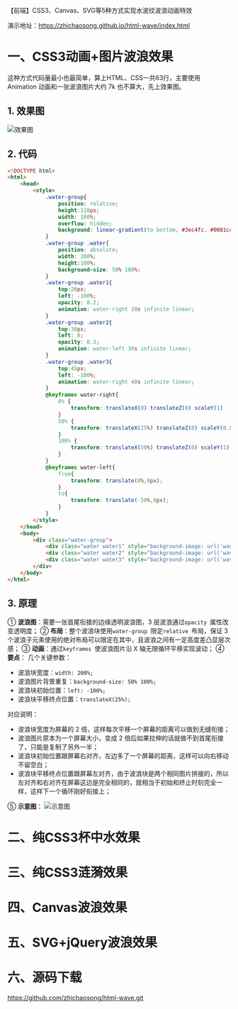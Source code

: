 【前端】CSS3、Canvas、SVG等5种方式实现水波纹波浪动画特效

演示地址：https://zhichaosong.github.io/html-wave/index.html

# 一、CSS3动画+图片波浪效果
这种方式代码量最小也最简单，算上HTML、CSS一共63行，主要使用 Animation 动画和一张波浪图片大约 7k 也不算大，先上效果图。
## 1. 效果图
![效果图](https://img-blog.csdn.net/20180919165125314?watermark/2/text/aHR0cHM6Ly9ibG9nLmNzZG4ubmV0L3poaWNoYW9zb25n/font/5a6L5L2T/fontsize/400/fill/I0JBQkFCMA==/dissolve/70)
## 2. 代码
```html
<!DOCTYPE html>
<html>
	<head>
		<style>
			.water-group{
				position: relative;
				height:110px;
				width: 100%;
				overflow: hidden;
				background: linear-gradient(to bottom, #3ec4fc, #0081cc);
			}
			.water-group .water{
				position: absolute;
				width: 200%;
				height:100%;
				background-size: 50% 100%;
			}
			.water-group .water1{
				top:20px;
				left: -100%;
				opacity: 0.2;
				animation: water-right 20s infinite linear;
			}
			.water-group .water2{
				top:30px;
				left: 0;
				opacity: 0.3;
				animation: water-left 30s infinite linear;
			}
			.water-group .water3{
				top:45px;
				left: -100%;
				animation: water-right 40s infinite linear;
			}
			@keyframes water-right{
				0% {
					transform: translateX(0) translateZ(0) scaleY(1)
				}
				50% {
					transform: translateX(25%) translateZ(0) scaleY(0.85)
				}
				100% {
					transform: translateX(50%) translateZ(0) scaleY(1)
				}
			}
			@keyframes water-left{
				from{
					transform: translate(0%,0px);
				}
				to{
					transform: translate(-50%,0px);
				}
			}
		</style>
	</head>
	<body>
		<div class="water-group">
			<div class="water water1" style="background-image: url('wave.png')"></div>
			<div class="water water2" style="background-image: url('wave.png')"></div>
			<div class="water water3" style="background-image: url('wave.png')"></div>
		</div>
	</body>
</html>
```
## 3. 原理
① **波浪图**：需要一张首尾衔接的边缘透明波浪图，3 层波浪通过```opacity ```属性改变透明度；
② **布局**：整个波浪块使用```water-group ```限定```relative ```布局，保证 3 个波浪子元素使用的绝对布局可以限定在其中，且波浪之间有一定高度差凸显层次感；
③ **动画**：通过```keyframes ```使波浪图片沿 X 轴无限循环平移实现波动；
④ **要点**：
几个关键参数：
- 波浪块宽度：```width: 200%;```
- 波浪图片背景重复：```background-size: 50% 100%;```
- 波浪块初始位置：```left: -100%;```
- 波浪块平移终点位置：```translateX(25%);```

对应说明：
- 波浪块宽度为屏幕的 2 倍，这样每次平移一个屏幕的距离可以做到无缝衔接；
- 波浪图片原本为一个屏幕大小，变成 2 倍后如果拉伸的话就做不到首尾衔接了，只能是复制了另外一半；
- 波浪块初始位置跟屏幕右对齐，左边多了一个屏幕的距离，这样可以向右移动不留空白；
- 波浪块平移终点位置跟屏幕左对齐，由于波浪块是两个相同图片拼接的，所以左对齐和右对齐在屏幕这边是完全相同的，就相当于初始和终止时刻完全一样，这样下一个循环刚好衔接上；

⑤ **示意图**：
![示意图](https://img-blog.csdn.net/20180919165140435?watermark/2/text/aHR0cHM6Ly9ibG9nLmNzZG4ubmV0L3poaWNoYW9zb25n/font/5a6L5L2T/fontsize/400/fill/I0JBQkFCMA==/dissolve/70)


# 二、纯CSS3杯中水效果
# 三、纯CSS3涟漪效果
# 四、Canvas波浪效果
# 五、SVG+jQuery波浪效果
# 六、源码下载
https://github.com/zhichaosong/html-wave.git
